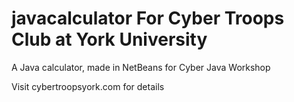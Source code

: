 # javacalculator For Cyber Troops Club at York University
A Java calculator, made in NetBeans for Cyber Java Workshop

Visit cybertroopsyork.com for details
